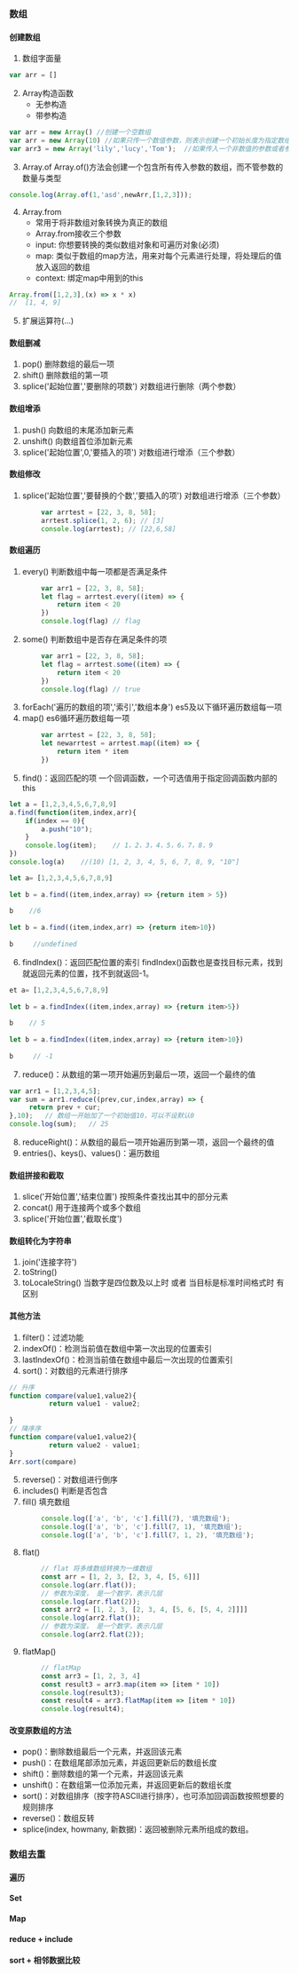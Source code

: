 ### 数组
#### 创建数组
1. 数组字面量
```js
var arr = []
```
2. Array构造函数
    * 无参构造
    * 带参构造
```js
var arr = new Array() //创建一个空数组
var arr = new Array(10) //如果只传一个数值参数，则表示创建一个初始长度为指定数组的空数组
var arr3 = new Array('lily','lucy','Tom');  //如果传入一个非数值的参数或者参数大于1，则表示创建一个包含指定元素的数组
```
3. Array.of
Array.of()方法会创建一个包含所有传入参数的数组，而不管参数的数量与类型
```js
console.log(Array.of(1,'asd',newArr,[1,2,3]));
```
4. Array.from
    * 常用于将非数组对象转换为真正的数组
    * Array.from接收三个参数
    * input: 你想要转换的类似数组对象和可遍历对象(必须)
    * map: 类似于数组的map方法，用来对每个元素进行处理，将处理后的值放入返回的数组
    * context: 绑定map中用到的this
```js
Array.from([1,2,3],(x) => x * x)
//  [1, 4, 9]
```
5. 扩展运算符(…)

#### 数组删减
1. pop() 删除数组的最后一项
2. shift()  删除数组的第一项
3. splice('起始位置','要删除的项数')  对数组进行删除（两个参数）

#### 数组增添
1. push() 向数组的末尾添加新元素
2. unshift() 向数组首位添加新元素
3. splice('起始位置',0,'要插入的项') 对数组进行增添（三个参数）

#### 数组修改
1. splice('起始位置','要替换的个数','要插入的项') 对数组进行增添（三个参数）
```js
        var arrtest = [22, 3, 8, 58];
        arrtest.splice(1, 2, 6); // [3]
        console.log(arrtest); // [22,6,58]
```

#### 数组遍历
1. every() 判断数组中每一项都是否满足条件
```js
        var arr1 = [22, 3, 8, 58];
        let flag = arrtest.every((item) => {
            return item < 20
        })
        console.log(flag) // flag
```
2. some() 判断数组中是否存在满足条件的项
```js
        var arr1 = [22, 3, 8, 58];
        let flag = arrtest.some((item) => {
            return item < 20
        })
        console.log(flag) // true
```
3. forEach('遍历的数组的项','索引','数组本身') es5及以下循环遍历数组每一项
4. map() es6循环遍历数组每一项
```js
        var arrtest = [22, 3, 8, 58];
        let newarrtest = arrtest.map((item) => {
            return item * item
        })
```
5. find()：返回匹配的项 一个回调函数，一个可选值用于指定回调函数内部的this
```js
let a = [1,2,3,4,5,6,7,8,9]
a.find(function(item,index,arr){
    if(index == 0){
        a.push("10");
    }
    console.log(item);    // 1，2，3，4，5，6，7，8，9
})
console.log(a)    //(10) [1, 2, 3, 4, 5, 6, 7, 8, 9, "10"]

let a= [1,2,3,4,5,6,7,8,9]
 
let b = a.find((item,index,array) => {return item > 5})
 
b    //6
 
let b = a.find((item,index,arr) => {return item>10})
 
b     //undefined
```
6. findIndex()：返回匹配位置的索引
findIndex()函数也是查找目标元素，找到就返回元素的位置，找不到就返回-1。
```js
et a= [1,2,3,4,5,6,7,8,9]
 
let b = a.findIndex((item,index,array) => {return item>5})
 
b    // 5
 
let b = a.findIndex((item,index,array) => {return item>10})
 
b     // -1
```
7. reduce()：从数组的第一项开始遍历到最后一项，返回一个最终的值
```js
var arr1 = [1,2,3,4,5];
var sum = arr1.reduce((prev,cur,index,array) => {
     return prev + cur;
},10);   // 数组一开始加了一个初始值10，可以不设默认0
console.log(sum);   // 25
```
8. reduceRight()：从数组的最后一项开始遍历到第一项，返回一个最终的值
9. entries()、keys()、values()：遍历数组

#### 数组拼接和截取
1. slice('开始位置','结束位置') 按照条件查找出其中的部分元素
2. concat() 用于连接两个或多个数组
3. splice('开始位置','截取长度')

#### 数组转化为字符串
1. join('连接字符')
2. toString()
3. toLocaleString() 当数字是四位数及以上时 或者 当目标是标准时间格式时 有区别

#### 其他方法
1. filter()：过滤功能
2. indexOf()：检测当前值在数组中第一次出现的位置索引
3. lastIndexOf()：检测当前值在数组中最后一次出现的位置索引
4. sort()：对数组的元素进行排序
```js
// 升序
function compare(value1,value2){
          return value1 - value2;
     
}
// 降序序
function compare(value1,value2){
          return value2 - value1;
}
Arr.sort(compare)
```
5. reverse()：对数组进行倒序
6. includes() 判断是否包含
7. fill() 填充数组
```js
        console.log(['a', 'b', 'c'].fill(7), '填充数组');
        console.log(['a', 'b', 'c'].fill(7, 1), '填充数组');
        console.log(['a', 'b', 'c'].fill(7, 1, 2), '填充数组');
```
8. flat() 
```js
        // flat 将多维数组转换为一维数组
        const arr = [1, 2, 3, [2, 3, 4, [5, 6]]]
        console.log(arr.flat());
        // 参数为深度， 是一个数字，表示几层
        console.log(arr.flat(2));
        const arr2 = [1, 2, 3, [2, 3, 4, [5, 6, [5, 4, 2]]]]
        console.log(arr2.flat());
        // 参数为深度， 是一个数字，表示几层
        console.log(arr2.flat(2));
```
9. flatMap()
```js
        // flatMap
        const arr3 = [1, 2, 3, 4]
        const result3 = arr3.map(item => [item * 10])
        console.log(result3);
        const result4 = arr3.flatMap(item => [item * 10])
        console.log(result4);
```
#### 改变原数组的方法
* pop()：删除数组最后一个元素，并返回该元素
* push()：在数组尾部添加元素，并返回更新后的数组长度
* shift()：删除数组的第一个元素，并返回该元素
* unshift()：在数组第一位添加元素，并返回更新后的数组长度
* sort()：对数组排序（按字符ASCII进行排序），也可添加回调函数按照想要的规则排序
* reverse()：数组反转
* splice(index, howmany, 新数据)：返回被删除元素所组成的数组。


### 数组去重
#### 遍历
#### Set
#### Map
#### reduce + include
#### sort + 相邻数据比较